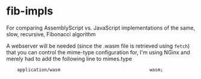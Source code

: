 # fib-impls

For comparing AssemblyScript vs. JavaScript implementations of the same, slow, recursive, Fibonacci algorithm

A webserver will be needed (since the .wasm file is retrieved using `fetch`) that you can control the mime-type configuration for, I'm using NGinx and merely had to add the following line to mimes.type

    	application/wasm                                 wasm;

